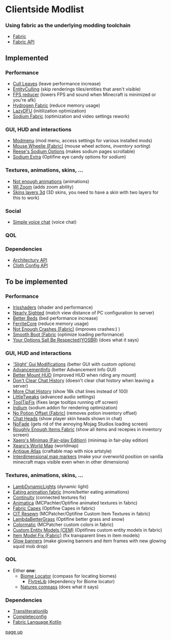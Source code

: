 # Clientside Modlist
### Using fabric as the underlying modding toolchain
* [Fabric](https://fabricmc.net/)
* [Fabric API](https://www.curseforge.com/minecraft/mc-mods/fabric-api)

## Implemented
### Performance
* [Cull Leaves](https://www.curseforge.com/minecraft/mc-mods/cull-leaves) (leave performance increase)
* [EntityCulling](https://github.com/tr7zw/EntityCulling) (skip renderings tiles/entities that aren't visible)
* [FPS reducer](https://www.curseforge.com/minecraft/mc-mods/fps-reducer) (lowers FPS and sound when Minecraft is minimized or you're afk)
* [Hydrogen Fabric](https://github.com/CaffeineMC/hydrogen-fabric) (reduce memory usage)
* [LazyDFU](https://www.curseforge.com/minecraft/mc-mods/lazydfu) (initilization optimization)
* [Sodium Fabric](https://github.com/CaffeineMC/sodium-fabric) (optimization and video settings rework)
### GUI, HUD and interactions
* [Modmenu](https://www.curseforge.com/minecraft/mc-mods/modmenu) (mod menu, access settings for various installed mods)
* [Mouse Wheelie (Fabric)](https://www.curseforge.com/minecraft/mc-mods/mouse-wheelie) (mouse wheel actions, *inventory sorting*)
* [Reese's Sodium Options](https://www.curseforge.com/minecraft/mc-mods/reeses-sodium-options) (makes sodium pages scrollable)
* [Sodium Extra](https://www.curseforge.com/minecraft/mc-mods/sodium-extra) (Optifine eye candy options for sodium)
### Textures, animations, skins, ...
* [Not enough animations](https://www.curseforge.com/minecraft/mc-mods/not-enough-animations) (animations)
* [WI Zoom](https://www.curseforge.com/minecraft/mc-mods/wi-zoom) (adds zoom ability)
* [Skins layers 3d](https://www.curseforge.com/minecraft/mc-mods/skin-layers-3d) (3D skins, you need to have a skin with two layers for this to work)

### Social
* [Simple voice chat](https://www.curseforge.com/minecraft/mc-mods/simple-voice-chat) (voice chat)
### QOL
### Dependencies
* [Architectury API](https://www.curseforge.com/minecraft/mc-mods/architectury-fabric)
* [Cloth Config API](https://www.curseforge.com/minecraft/mc-mods/cloth-config)


## To be implemented
### Performance
* [Irisshaders](https://www.curseforge.com/minecraft/mc-mods/irisshaders) (shader and performance)
* [Nearly Sighted](https://www.curseforge.com/minecraft/mc-mods/near-sightedly) (match view distance of PC configuration to server)
* [Better Beds](https://www.curseforge.com/minecraft/mc-mods/better-beds) (bed performance increase)
* [FerriteCore](https://www.curseforge.com/minecraft/mc-mods/ferritecore-fabric) (reduce memory usage)
* [Not Enough Crashes (Fabric)](https://www.curseforge.com/minecraft/mc-mods/not-enough-crashes) (improves crashes:) )
* [Smooth Boot (Fabric](https://www.curseforge.com/minecraft/mc-mods/smooth-boot) (optimize loading performance)
* [Your Options Sall Be Respected(YOSBR)](https://www.curseforge.com/minecraft/mc-mods/yosbr) (does what it says)
### GUI, HUD and interactions
* ['Slight' Gui Modifications](https://www.curseforge.com/minecraft/mc-mods/slight-gui-modifications) (better GUI with custom options)
* [AdvancementInfo](https://www.curseforge.com/minecraft/mc-mods/advancementinfo) (better Advancement Info GUI)
* [Better Mount HUD](https://www.curseforge.com/minecraft/mc-mods/better-mount-hud) (improved HUD when riding any mount)
* [Don't Clear Chat History](https://www.curseforge.com/minecraft/mc-mods/dont-clear-chat-history) (doesn't clear chat history when leaving a server)
* [More Chat History](https://www.curseforge.com/minecraft/mc-mods/more-chat-history) (show 16k chat lines instead of 100)
* [LittleTweaks](https://github.com/ImUrX/littletweaks) (advanced audio settings)
* [ToolTipFix](https://www.curseforge.com/minecraft/mc-mods/tooltipfix) (fixes large tooltips running off screen)
* [Indium](https://modrinth.com/mod/indium) (sodium addon for rendering optimization)
* [No Potion Offset (Fabric)](https://www.curseforge.com/minecraft/mc-mods/no-potion-offset) (removes potion inventory offset)
* [Chat Heads](https://www.curseforge.com/minecraft/mc-mods/chat-heads) (show player skin heads shown in chat)
* [NoFade](https://www.curseforge.com/minecraft/mc-mods/no-fade) (gets rid of the annoying Mojag Studios loading screen)
* [Roughly Enough Items Fabric](https://www.curseforge.com/minecraft/mc-mods/roughly-enough-items) (show all items and recepies in inventory screen)
* [Xaero's Minimap (Fair-play Edition)](https://www.curseforge.com/minecraft/mc-mods/xaeros-minimap-fair-play-edition) (minimap in fair-play edition)
* [Xearo's World Map](https://www.curseforge.com/minecraft/mc-mods/xaeros-world-map) (worldmap)
* [Antique Atlas](https://www.curseforge.com/minecraft/mc-mods/antique-atlas) (craftable map with nice artstyle)
* [Interdimensional map markers](https://www.curseforge.com/minecraft/mc-mods/interdimensional-map-markers) (make your overworld position on vanilla minecraft maps visible even when in other dimensions)
### Textures, animations, skins, ...
* [LambDynamicLights](https://www.curseforge.com/minecraft/mc-mods/lambdynamiclights) (dynamic light)
* [Eating animation fabric](https://www.curseforge.com/minecraft/mc-mods/eating-animation-fabric) (more/better eating animations)
* [Continuity](https://www.curseforge.com/minecraft/mc-mods/continuity) (connected textures fix)
* [Animatica](https://www.curseforge.com/minecraft/mc-mods/animatica) (MCPachter/Optifine animated textures in fabric)
* [Fabric Capes](https://www.curseforge.com/minecraft/mc-mods/capes) (Optifine Capes in fabric)
* [CIT Resewn](https://www.curseforge.com/minecraft/mc-mods/cit-resewn) (MCPatcher/Optifine Custom Item Textures in fabric)
* [LambdaBetterGrass](https://modrinth.com/mod/lambdabettergrass) (Optifine better grass and snow)
* [Colormatic](https://github.com/kvverti/colormatic) (MCPatcher custom colors in fabric)
* [Custom Entity Models (CEM)](https://www.curseforge.com/minecraft/mc-mods/custom-entity-models-cem) (Optifines custom entity models in fabric)
* [Item Model Fix (Fabric)](https://www.curseforge.com/minecraft/mc-mods/item-model-fix) (fix transparent lines in item models)
* [Glow banners](https://www.curseforge.com/minecraft/mc-mods/glow-banners) (make glowing banners and item frames with new glowing squid mob drop)
### QOL
* Either **one**:
    * [Biome Locator](https://www.curseforge.com/minecraft/mc-mods/biome-locator) (compass for locating biomes)
		* [FlytreLib](https://www.curseforge.com/minecraft/mc-mods/lib) (dependency for Biome locator)
	* [Natures compass](https://www.curseforge.com/minecraft/mc-mods/natures-compass)  (does what it says)
### Dependencies
* [Transliterationlib](https://www.curseforge.com/minecraft/mc-mods/transliterationlib)
* [Completeconfig](https://www.curseforge.com/minecraft/mc-mods/completeconfig)
* [Fabric Language Kotlin](https://www.curseforge.com/minecraft/mc-mods/fabric-language-kotlin/files)

[page up](https://github.com/WhiteBrownie/1.18Server/tree/main/1.18-rc4)
